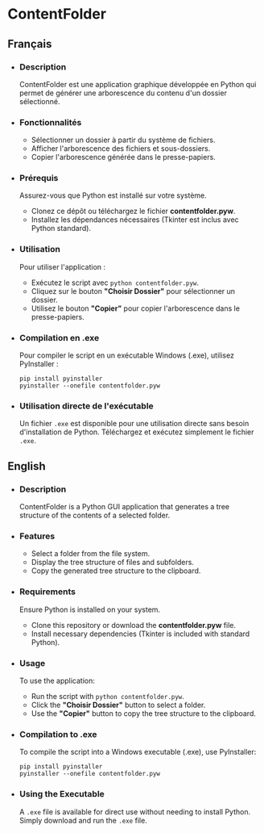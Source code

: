 <h1>ContentFolder</h1>

<h2>Français</h2>
<ul>
    <li><h3>Description</h3>
        <p>ContentFolder est une application graphique développée en Python qui permet de générer une arborescence du contenu d'un dossier sélectionné.</p>
    </li>
    <li><h3>Fonctionnalités</h3>
        <ul>
            <li>Sélectionner un dossier à partir du système de fichiers.</li>
            <li>Afficher l'arborescence des fichiers et sous-dossiers.</li>
            <li>Copier l'arborescence générée dans le presse-papiers.</li>
        </ul>
    </li>
    <li><h3>Prérequis</h3>
        <p>Assurez-vous que Python est installé sur votre système.</p>
        <ul>
            <li>Clonez ce dépôt ou téléchargez le fichier <strong>contentfolder.pyw</strong>.</li>
            <li>Installez les dépendances nécessaires (Tkinter est inclus avec Python standard).</li>
        </ul>
    </li>
    <li><h3>Utilisation</h3>
        <p>Pour utiliser l'application :</p>
        <ul>
            <li>Exécutez le script avec <code>python contentfolder.pyw</code>.</li>
            <li>Cliquez sur le bouton <strong>"Choisir Dossier"</strong> pour sélectionner un dossier.</li>
            <li>Utilisez le bouton <strong>"Copier"</strong> pour copier l'arborescence dans le presse-papiers.</li>
        </ul>
    </li>
    <li><h3>Compilation en .exe</h3>
        <p>Pour compiler le script en un exécutable Windows (.exe), utilisez PyInstaller :</p>
        <pre><code>pip install pyinstaller
pyinstaller --onefile contentfolder.pyw</code></pre>
    </li>
    <li><h3>Utilisation directe de l'exécutable</h3>
        <p>Un fichier <code>.exe</code> est disponible pour une utilisation directe sans besoin d'installation de Python. Téléchargez et exécutez simplement le fichier <code>.exe</code>.</p>
    </li>
</ul>

<h2>English</h2>
<ul>
    <li><h3>Description</h3>
        <p>ContentFolder is a Python GUI application that generates a tree structure of the contents of a selected folder.</p>
    </li>
    <li><h3>Features</h3>
        <ul>
            <li>Select a folder from the file system.</li>
            <li>Display the tree structure of files and subfolders.</li>
            <li>Copy the generated tree structure to the clipboard.</li>
        </ul>
    </li>
    <li><h3>Requirements</h3>
        <p>Ensure Python is installed on your system.</p>
        <ul>
            <li>Clone this repository or download the <strong>contentfolder.pyw</strong> file.</li>
            <li>Install necessary dependencies (Tkinter is included with standard Python).</li>
        </ul>
    </li>
    <li><h3>Usage</h3>
        <p>To use the application:</p>
        <ul>
            <li>Run the script with <code>python contentfolder.pyw</code>.</li>
            <li>Click the <strong>"Choisir Dossier"</strong> button to select a folder.</li>
            <li>Use the <strong>"Copier"</strong> button to copy the tree structure to the clipboard.</li>
        </ul>
    </li>
    <li><h3>Compilation to .exe</h3>
        <p>To compile the script into a Windows executable (.exe), use PyInstaller:</p>
        <pre><code>pip install pyinstaller
pyinstaller --onefile contentfolder.pyw</code></pre>
    </li>
    <li><h3>Using the Executable</h3>
        <p>A <code>.exe</code> file is available for direct use without needing to install Python. Simply download and run the <code>.exe</code> file.</p>
    </li>
</ul>

</body>
</html>
